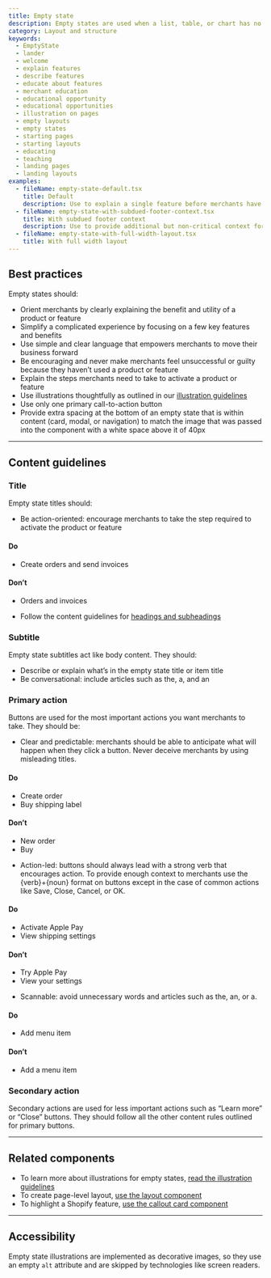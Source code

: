 ```yaml
---
title: Empty state
description: Empty states are used when a list, table, or chart has no items or data to show. This is an opportunity to provide explanation or guidance to help merchants progress. The empty state component is intended for use when a full page in the admin is empty, and not for individual elements or areas in the interface.
category: Layout and structure
keywords:
  - EmptyState
  - lander
  - welcome
  - explain features
  - describe features
  - educate about features
  - merchant education
  - educational opportunity
  - educational opportunities
  - illustration on pages
  - empty layouts
  - empty states
  - starting pages
  - starting layouts
  - educating
  - teaching
  - landing pages
  - landing layouts
examples:
  - fileName: empty-state-default.tsx
    title: Default
    description: Use to explain a single feature before merchants have used it.
  - fileName: empty-state-with-subdued-footer-context.tsx
    title: With subdued footer context
    description: Use to provide additional but non-critical context for a new product or feature. Can also be used to include a subdued call to action for secondary or tertiary actions.
  - fileName: empty-state-with-full-width-layout.tsx
    title: With full width layout
---
```


## Best practices

Empty states should:

- Orient merchants by clearly explaining the benefit and utility of a product or feature
- Simplify a complicated experience by focusing on a few key features and benefits
- Use simple and clear language that empowers merchants to move their business forward
- Be encouraging and never make merchants feel unsuccessful or guilty because they haven’t used a product or feature
- Explain the steps merchants need to take to activate a product or feature
- Use illustrations thoughtfully as outlined in our [illustration guidelines](https://polaris.shopify.com/design/illustrations)
- Use only one primary call-to-action button
- Provide extra spacing at the bottom of an empty state that is within content (card, modal, or navigation) to match the image that was passed into the component with a white space above it of 40px

---

## Content guidelines

### Title

Empty state titles should:

- Be action-oriented: encourage merchants to take the step required to activate the product or feature

<!-- dodont -->

#### Do

- Create orders and send invoices

#### Don’t

- Orders and invoices

<!-- end -->

- Follow the content guidelines for [headings and subheadings](https://polaris.shopify.com/content/actionable-language#headings-and-subheadings)

### Subtitle

Empty state subtitles act like body content. They should:

- Describe or explain what’s in the empty state title or item title
- Be conversational: include articles such as the, a, and an

### Primary action

Buttons are used for the most important actions you want merchants to take.
They should be:

- Clear and predictable: merchants should be able to anticipate what will happen when they click a button. Never deceive merchants by using misleading titles.

<!-- dodont -->

#### Do

- Create order
- Buy shipping label

#### Don’t

- New order
- Buy

<!-- end -->

- Action-led: buttons should always lead with a strong verb that encourages action. To provide enough context to merchants use the {verb}+{noun} format on buttons except in the case of common actions like Save, Close, Cancel, or OK.

<!-- dodont -->

#### Do

- Activate Apple Pay
- View shipping settings

#### Don’t

- Try Apple Pay
- View your settings

<!-- end -->

- Scannable: avoid unnecessary words and articles such as the, an, or a.

<!-- dodont -->

#### Do

- Add menu item

#### Don’t

- Add a menu item

<!-- end -->

### Secondary action

Secondary actions are used for less important actions such as “Learn more” or “Close” buttons. They should follow all the other content rules outlined for primary buttons.

---

## Related components

- To learn more about illustrations for empty states, [read the illustration guidelines](https://polaris.shopify.com/design/illustrations)
- To create page-level layout, [use the layout component](https://polaris.shopify.com/components/layout-and-structure/layout)
- To highlight a Shopify feature, [use the callout card component](https://polaris.shopify.com/components/callout-card)

---

## Accessibility

Empty state illustrations are implemented as decorative images, so they use an empty `alt` attribute and are skipped by technologies like screen readers.
